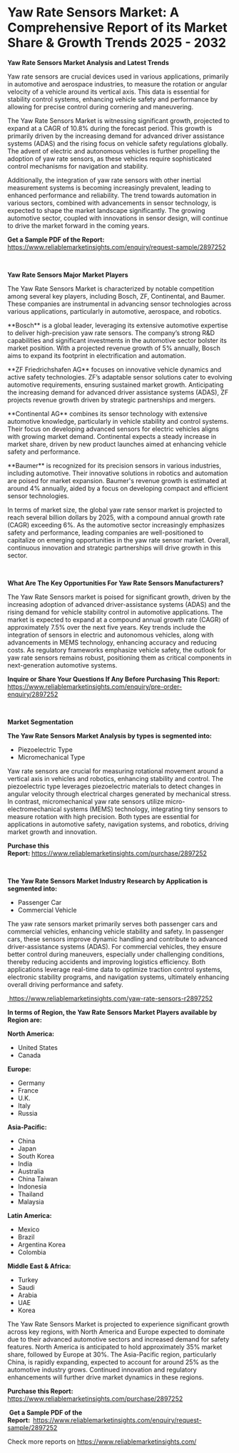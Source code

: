 <p><h1>Yaw Rate Sensors Market: A Comprehensive Report of its Market Share & Growth Trends 2025 - 2032</h1></p><p><strong>Yaw Rate Sensors Market Analysis and Latest Trends</strong></p>
<p><p>Yaw rate sensors are crucial devices used in various applications, primarily in automotive and aerospace industries, to measure the rotation or angular velocity of a vehicle around its vertical axis. This data is essential for stability control systems, enhancing vehicle safety and performance by allowing for precise control during cornering and maneuvering.</p><p>The Yaw Rate Sensors Market is witnessing significant growth, projected to expand at a CAGR of 10.8% during the forecast period. This growth is primarily driven by the increasing demand for advanced driver assistance systems (ADAS) and the rising focus on vehicle safety regulations globally. The advent of electric and autonomous vehicles is further propelling the adoption of yaw rate sensors, as these vehicles require sophisticated control mechanisms for navigation and stability.</p><p>Additionally, the integration of yaw rate sensors with other inertial measurement systems is becoming increasingly prevalent, leading to enhanced performance and reliability. The trend towards automation in various sectors, combined with advancements in sensor technology, is expected to shape the market landscape significantly. The growing automotive sector, coupled with innovations in sensor design, will continue to drive the market forward in the coming years.</p></p>
<p><strong>Get a Sample PDF of the Report:&nbsp;</strong> <a href="https://www.reliablemarketinsights.com/enquiry/request-sample/2897252?utm_campaign=2133&utm_medium=2&utm_source=Github&utm_content=ia&utm_term=15032025&utm_id=yaw-rate-sensors">https://www.reliablemarketinsights.com/enquiry/request-sample/2897252</a></p>
<p>&nbsp;</p>
<p><strong>Yaw Rate Sensors Major Market Players</strong></p>
<p><p>The Yaw Rate Sensors Market is characterized by notable competition among several key players, including Bosch, ZF, Continental, and Baumer. These companies are instrumental in advancing sensor technologies across various applications, particularly in automotive, aerospace, and robotics.</p><p>**Bosch** is a global leader, leveraging its extensive automotive expertise to deliver high-precision yaw rate sensors. The company’s strong R&D capabilities and significant investments in the automotive sector bolster its market position. With a projected revenue growth of 5% annually, Bosch aims to expand its footprint in electrification and automation.</p><p>**ZF Friedrichshafen AG** focuses on innovative vehicle dynamics and active safety technologies. ZF’s adaptable sensor solutions cater to evolving automotive requirements, ensuring sustained market growth. Anticipating the increasing demand for advanced driver assistance systems (ADAS), ZF projects revenue growth driven by strategic partnerships and mergers.</p><p>**Continental AG** combines its sensor technology with extensive automotive knowledge, particularly in vehicle stability and control systems. Their focus on developing advanced sensors for electric vehicles aligns with growing market demand. Continental expects a steady increase in market share, driven by new product launches aimed at enhancing vehicle safety and performance.</p><p>**Baumer** is recognized for its precision sensors in various industries, including automotive. Their innovative solutions in robotics and automation are poised for market expansion. Baumer's revenue growth is estimated at around 4% annually, aided by a focus on developing compact and efficient sensor technologies.</p><p>In terms of market size, the global yaw rate sensor market is projected to reach several billion dollars by 2025, with a compound annual growth rate (CAGR) exceeding 6%. As the automotive sector increasingly emphasizes safety and performance, leading companies are well-positioned to capitalize on emerging opportunities in the yaw rate sensor market. Overall, continuous innovation and strategic partnerships will drive growth in this sector.</p></p>
<p>&nbsp;</p>
<p><strong>What Are The Key Opportunities For Yaw Rate Sensors Manufacturers?</strong></p>
<p><p>The Yaw Rate Sensors market is poised for significant growth, driven by the increasing adoption of advanced driver-assistance systems (ADAS) and the rising demand for vehicle stability control in automotive applications. The market is expected to expand at a compound annual growth rate (CAGR) of approximately 7.5% over the next five years. Key trends include the integration of sensors in electric and autonomous vehicles, along with advancements in MEMS technology, enhancing accuracy and reducing costs. As regulatory frameworks emphasize vehicle safety, the outlook for yaw rate sensors remains robust, positioning them as critical components in next-generation automotive systems.</p></p>
<p><strong>Inquire or Share Your Questions If Any Before Purchasing This Report:</strong> <a href="https://www.reliablemarketinsights.com/enquiry/pre-order-enquiry/2897252?utm_campaign=2133&utm_medium=2&utm_source=Github&utm_content=ia&utm_term=15032025&utm_id=yaw-rate-sensors">https://www.reliablemarketinsights.com/enquiry/pre-order-enquiry/2897252</a></p>
<p>&nbsp;</p>
<p><strong>Market Segmentation</strong></p>
<p><strong>The Yaw Rate Sensors Market Analysis by types is segmented into:</strong></p>
<p><ul><li>Piezoelectric Type</li><li>Micromechanical Type</li></ul></p>
<p><p>Yaw rate sensors are crucial for measuring rotational movement around a vertical axis in vehicles and robotics, enhancing stability and control. The piezoelectric type leverages piezoelectric materials to detect changes in angular velocity through electrical charges generated by mechanical stress. In contrast, micromechanical yaw rate sensors utilize micro-electromechanical systems (MEMS) technology, integrating tiny sensors to measure rotation with high precision. Both types are essential for applications in automotive safety, navigation systems, and robotics, driving market growth and innovation.</p></p>
<p><strong>Purchase this Report:&nbsp;</strong><a href="https://www.reliablemarketinsights.com/purchase/2897252?utm_campaign=2133&utm_medium=2&utm_source=Github&utm_content=ia&utm_term=15032025&utm_id=yaw-rate-sensors">https://www.reliablemarketinsights.com/purchase/2897252</a></p>
<p>&nbsp;</p>
<p><strong>The Yaw Rate Sensors Market Industry Research by Application is segmented into:</strong></p>
<p><ul><li>Passenger Car</li><li>Commercial Vehicle</li></ul></p>
<p><p>The yaw rate sensors market primarily serves both passenger cars and commercial vehicles, enhancing vehicle stability and safety. In passenger cars, these sensors improve dynamic handling and contribute to advanced driver-assistance systems (ADAS). For commercial vehicles, they ensure better control during maneuvers, especially under challenging conditions, thereby reducing accidents and improving logistics efficiency. Both applications leverage real-time data to optimize traction control systems, electronic stability programs, and navigation systems, ultimately enhancing overall driving performance and safety.</p></p>
<p><a href="https://www.reliablemarketinsights.com/yaw-rate-sensors-r2897252?utm_campaign=2133&utm_medium=2&utm_source=Github&utm_content=ia&utm_term=15032025&utm_id=yaw-rate-sensors">&nbsp;https://www.reliablemarketinsights.com/yaw-rate-sensors-r2897252</a></p>
<p><strong>In terms of Region, the Yaw Rate Sensors Market Players available by Region are:</strong></p>
<p>
    <p> <strong> North America: </strong>
        <ul>
            <li>United States</li>
            <li>Canada</li>
        </ul>
        </p> 
    <p> <strong> Europe: </strong>
        <ul>
            <li>Germany</li>
            <li>France</li>
            <li>U.K.</li>
            <li>Italy</li>
            <li>Russia</li>
        </ul>
        </p> 
    <p> <strong> Asia-Pacific: </strong>
        <ul>
            <li>China</li>
            <li>Japan</li>
            <li>South Korea</li>
            <li>India</li>
            <li>Australia</li>
            <li>China Taiwan</li>
            <li>Indonesia</li>
            <li>Thailand</li>
            <li>Malaysia</li>
        </ul>
        </p> 
    <p> <strong> Latin America: </strong>
        <ul>
            <li>Mexico</li>
            <li>Brazil</li>
            <li>Argentina Korea</li>
            <li>Colombia</li>
        </ul>
        </p> 
    <p> <strong> Middle East & Africa: </strong>
        <ul>
            <li>Turkey</li>
            <li>Saudi</li>
            <li>Arabia</li>
            <li>UAE</li>
            <li>Korea</li>
        </ul>
    </p>
    </p>
<p><p>The Yaw Rate Sensors Market is projected to experience significant growth across key regions, with North America and Europe expected to dominate due to their advanced automotive sectors and increased demand for safety features. North America is anticipated to hold approximately 35% market share, followed by Europe at 30%. The Asia-Pacific region, particularly China, is rapidly expanding, expected to account for around 25% as the automotive industry grows. Continued innovation and regulatory enhancements will further drive market dynamics in these regions.</p></p>
<p><strong>Purchase this Report: </strong><a href="https://www.reliablemarketinsights.com/purchase/2897252?utm_campaign=2133&utm_medium=2&utm_source=Github&utm_content=ia&utm_term=15032025&utm_id=yaw-rate-sensors">https://www.reliablemarketinsights.com/purchase/2897252</a></p>
<p>&nbsp;<strong>Get a Sample PDF of the Report:&nbsp;&nbsp;</strong><a href="https://www.reliablemarketinsights.com/enquiry/request-sample/2897252?utm_campaign=2133&utm_medium=2&utm_source=Github&utm_content=ia&utm_term=15032025&utm_id=yaw-rate-sensors">https://www.reliablemarketinsights.com/enquiry/request-sample/2897252</a></p>
<p><strong></strong></p>
<p>Check more reports on <a href="https://www.reliablemarketinsights.com/?utm_campaign=2133&utm_medium=2&utm_source=Github&utm_content=ia&utm_term=15032025&utm_id=yaw-rate-sensors">https://www.reliablemarketinsights.com/</a></p>